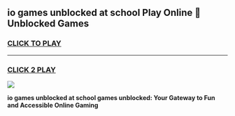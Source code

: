 
## io games unblocked at school Play Online 👋 Unblocked Games
<h3>
<a href="https://premium.freeplayer.one?title=io_games_unblocked_at_school&ref=19F">CLICK TO PLAY</a></h3>
<hr>

<h3>
<a href="https://premium.freeplayer.one?title=io_games_unblocked_at_school&ref=19F">CLICK 2 PLAY</a>
  
</h3>

<a href="https://premium.freeplayer.one?title=io_games_unblocked_at_school&ref=19F"><img src="https://clearcache.store/games.png"></a>


**io games unblocked at school games unblocked: Your Gateway to Fun and Accessible Online Gaming**
